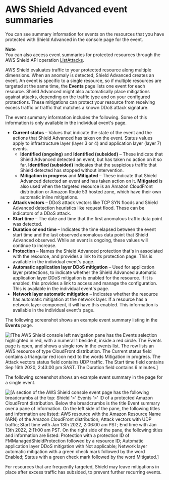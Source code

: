 # AWS Shield Advanced event summaries<a name="ddos-event-summaries"></a>

You can see summary information for events on the resources that you have protected with Shield Advanced in the console page for the event\. 

**Note**  
You can also access event summaries for protected resources through the AWS Shield API operation [ListAttacks](https://docs.aws.amazon.com/waf/latest/DDOSAPIReference/API_ListAttacks.html)\.

AWS Shield evaluates traffic to your protected resource along multiple dimensions\. When an anomaly is detected, Shield Advanced creates an event\. An event is specific to a single resource, so if multiple resources are targeted at the same time, the **Events** page lists one event for each resource\. Shield Advanced might also automatically place mitigations against attacks, depending on the traffic type and on your configured protections\. These mitigations can protect your resource from receiving excess traffic or traffic that matches a known DDoS attack signature\.

The event summary information includes the following\. Some of this information is only available in the individual event's page\. 
+ **Current status** – Values that indicate the state of the event and the actions that Shield Advanced has taken on the event\. Status values apply to infrastructure layer \(layer 3 or 4\) and application layer \(layer 7\) events\. 
  + **Identified \(ongoing\)** and **Identified \(subsided\)** – These indicate that Shield Advanced detected an event, but has taken no action on it so far\. **Identified \(subsided\)** indicates that the suspicious traffic that Shield detected has stopped without intervention\. 
  + **Mitigation in progress** and **Mitigated** – These indicate that Shield Advanced detected an event and has taken action on it\. **Mitigated** is also used when the targeted resource is an Amazon CloudFront distribution or Amazon Route 53 hosted zone, which have their own automatic inline mitigations\.
+ **Attack vectors** – DDoS attack vectors like TCP SYN floods and Shield Advanced detection heuristics like request flood\. These can be indicators of a DDoS attack\. 
+ **Start time** – The date and time that the first anomalous traffic data point was detected\. 
+ **Duration or end time** – Indicates the time elapsed between the event start time and the last observed anomalous data point that Shield Advanced observed\. While an event is ongoing, these values will continue to increase\.
+ **Protection** – Names the Shield Advanced protection that's in associated with the resource, and provides a link to its protection page\. This is available in the individual event's page\.
+ **Automatic application layer DDoS mitigation** – Used for application layer protections, to indicate whether the Shield Advanced automatic application layer DDoS mitigation is enabled for the resource\. If it is enabled, this provides a link to access and manage the configuration\. This is available in the individual event's page\.
+ **Network layer automatic mitigation** – Indicates whether the resource has automatic mitigation at the network layer\. If a resource has a network layer component, it will have this enabled\. This information is available in the individual event's page\.

The following screenshot shows an example event summary listing in the **Events** page\. 

![\[The AWS Shield console left navigation pane has the Events selection highlighted in red, with a numeral 1 beside it, inside a red circle. The Events page is open, and shows a single row in the events list. The row lists an AWS resource of type CloudFront distribution. The Current status field contains a triangular red icon next to the words Mitigation in progress. The Attack vectors status field contains UDP traffic. The Start time field contains Sep 16th 2020, 2:43:00 pm SAST. The Duration field contains 6 minutes.\]](http://docs.aws.amazon.com/waf/latest/developerguide/)

The following screenshot shows an example event summary in the page for a single event\. 

![\[A section of the AWS Shield console event page has the following breadcrumbs at the top: Shield '>' Events '>' ID of a protected Amazon CloudFront distribution. Below the breadcrumbs is the title Event summary over a pane of information. On the left side of the pane, the following titles and information are listed: AWS resource with the Amazon Resource Name (ARN) of the Amazon CloudFront distribution; Attack vectors with UDP traffic; Start time with Jan 13th 2022, 2:06:00 am PST; End time with Jan 13th 2022, 2:11:00 am PST. On the right side of the pane, the following titles and information are listed: Protection with a protection ID of FMManagedShieldProtection followed by a resource ID; Automatic application layer DDoS mitigation with Not applicable; Network layer automatic mitigation with a green check mark followed by the word Enabled; Status with a green check mark followed by the word Mitigated.\]](http://docs.aws.amazon.com/waf/latest/developerguide/)

For resources that are frequently targeted, Shield may leave mitigations in place after excess traffic has subsided, to prevent further recurring events\. 